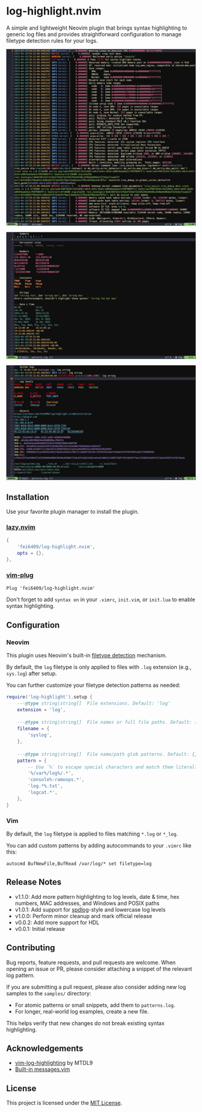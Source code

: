 # log-highlight.nvim

A simple and lightweight Neovim plugin that brings syntax highlighting to
generic log files and provides straightforward configuration to manage filetype
detection rules for your logs.

![preview-1](./doc/images/messages.png)

![preview-2](./doc/images/patterns-1.png)

![preview-3](./doc/images/patterns-2.png)

## Installation

Use your favorite plugin manager to install the plugin.

### [lazy.nvim](https://github.com/folke/lazy.nvim)

```lua
{
    'fei6409/log-highlight.nvim',
    opts = {},
},
```

### [vim-plug](https://github.com/junegunn/vim-plug)

```vim
Plug 'fei6409/log-highlight.nvim'
```

Don't forget to add `syntax on` in your `.vimrc`, `init.vim`, or `init.lua` to
enable syntax highlighting.

## Configuration

### Neovim

This plugin uses Neovim's built-in
[filetype detection](https://neovim.io/doc/user/filetype.html) mechanism.

By default, the `log` filetype is only applied to files with `.log` extension
(e.g., `sys.log`) after setup.

You can further customize your filetype detection patterns as needed:

```lua
require('log-highlight').setup {
    ---@type string|string[]  File extensions. Default: 'log'
    extension = 'log',

    ---@type string|string[]  File names or full file paths. Default: {}
    filename = {
        'syslog',
    },

    ---@type string|string[]  File name/path glob patterns. Default: {}
    pattern = {
        -- Use `%` to escape special characters and match them literally.
        '%/var%/log%/.*',
        'console%-ramoops.*',
        'log.*%.txt',
        'logcat.*',
    },
}
```

### Vim

By default, the `log` filetype is applied to files matching `*.log` or `*_log`.

You can add custom patterns by adding autocommands to your `.vimrc` like this:

```vim
autocmd BufNewFile,BufRead /var/log/* set filetype=log
```

## Release Notes

- v1.1.0: Add more pattern highlighting to log levels, date & time, hex numbers,
  MAC addresses, and Windows and POSIX paths
- v1.0.1: Add support for [spdlog](https://github.com/gabime/spdlog)-style and
  lowercase log levels
- v1.0.0: Perform minor cleanup and mark official release
- v0.0.2: Add more support for HDL
- v0.0.1: Initial release

## Contributing

Bug reports, feature requests, and pull requests are welcome. When opening an
issue or PR, please consider attaching a snippet of the relevant log pattern.

If you are submitting a pull request, please also consider adding new log
samples to the `samples/` directory:

- For atomic patterns or small snippets, add them to `patterns.log`.
- For longer, real-world log examples, create a new file.

This helps verify that new changes do not break existing syntax highlighting.

## Acknowledgements

- [vim-log-highlighting](https://github.com/MTDL9/vim-log-highlighting) by MTDL9
- [Built-in messages.vim](https://github.com/vim/vim/blob/master/runtime/syntax/messages.vim)

## License

This project is licensed under the [MIT License](LICENSE).
